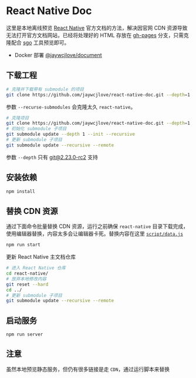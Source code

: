 React Native Doc
===

这里是本地离线预览 [React Native](https://github.com/facebook/react-native/) 官方文档的方法，解决因官网 CDN 资源导致无法打开官方文档网站，已经将处理好的 HTML 存放在 [gh-pages](https://github.com/jaywcjlove/react-native-doc/tree/gh-pages) 分支，只需克隆配合 [sgo](https://github.com/jaywcjlove/sgo) 工具预览即可。

- Docker 部署 [@jaywcjlove/document](https://github.com/jaywcjlove/document)

## 下载工程

```bash
# 克隆并下载带有 submodule 的项目
git clone https://github.com/jaywcjlove/react-native-doc.git --depth=1 --recurse-submodules
```

参数 `--recurse-submodules` 会克隆太久 `react-native`。

```bash
# 克隆项目
git clone https://github.com/jaywcjlove/react-native-doc.git --depth=1
# 初始化 submodule 子项目
git submodule update --depth 1 --init --recursive
# 更新 submodule 子项目
git submodule update --recursive --remote
```

参数 `--depth` 只有 [git@2.23.0-rc2](https://github.com/git/git/commit/275cd184d52b5b81cb89e4ec33e540fb2ae61c1f) 支持

## 安装依赖

```bash
npm install
```

## 替换 CDN 资源

通过下面命令批量替换 CDN 资源，运行之前确保 `react-native` 目录下载完成，使用编辑器替换，内容太多会让编辑器卡死。替换内容在这里 [`script/data.js`](script/data.js)

```bash
npm run start
```

更新 React Native 主文档仓库

```bash
# 进入 React Native 仓库
cd react-native/
# 放弃本地修改内容
git reset --hard
cd ../
# 更新 submodule 子项目
git submodule update --recursive --remote
```

## 启动服务

```
npm run server
```

## 注意

虽然本地预览静态服务，但仍有很多链接是走 `CDN`，通过运行脚本来替换